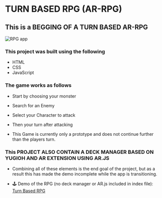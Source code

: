 # TURN BASED RPG (AR-RPG)

## This is a BEGGING OF A TURN BASED AR-RPG

![RPG app](https://i.ibb.co/XDfTDCp/RPG-IMAGE.png "RPG App")

### This project was built using the following

* HTML
* CSS
* JavaScript

### The game works as follows

* Start by choosing your monster

* Search for an Enemy
* Select your Character to attack
* Then your turn after attacking
* This Game is currently only a prototype and does not continue further than the players turn.

### This PROJECT ALSO CONTAIN A DECK MANAGER BASED ON YUGIOH AND AR EXTENSION USING AR.JS

* Combining all of these elements is the end goal of the project, but as a result this has made the demo incomplete while the app is transitioning.


* 🕹 Demo of the RPG (no deck manager or AR.js included in index file): <a href="https://lovechase.github.io/Turn-Based-RPG/" target="_blank">Turn Based RPG</a>

